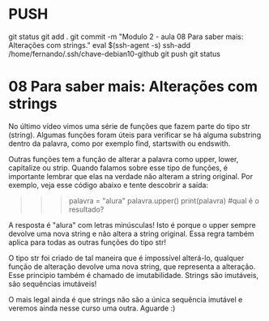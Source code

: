 
# ###################################################################################################################################################################
# ###################################################################################################################################################################
# ###################################################################################################################################################################
# ###################################################################################################################################################################
# ###################################################################################################################################################################
# PUSH

git status
git add .
git commit -m "Modulo 2 - aula 08 Para saber mais: Alterações com strings."
eval $(ssh-agent -s)
ssh-add /home/fernando/.ssh/chave-debian10-github
git push
git status



# ###################################################################################################################################################################
# ###################################################################################################################################################################
# ###################################################################################################################################################################
# ###################################################################################################################################################################
# ###################################################################################################################################################################
# 08 Para saber mais: Alterações com strings

No último vídeo vimos uma série de funções que fazem parte do tipo str (string). Algumas funções foram úteis para verificar se há alguma substring dentro da palavra, como por exemplo find, startswith ou endswith.

Outras funções tem a função de alterar a palavra como upper, lower, capitalize ou strip. Quando falamos sobre esse tipo de funções, é importante lembrar que elas na verdade não alteram a string original. Por exemplo, veja esse código abaixo e tente descobrir a saída:

>>> palavra = "alura"
>>> palavra.upper()
>>> print(palavra) #qual é o resultado?

A resposta é "alura" com letras minúsculas! Isto é porque o upper sempre devolve uma nova string e não altera a string original. Essa regra também aplica para todas as outras funções do tipo str!

O tipo str foi criado de tal maneira que é impossível alterá-lo, qualquer função de alteração devolve uma nova string, que representa a alteração. Esse principio também é chamado de imutabilidade. Strings são imutáveis, são sequências imutáveis!

O mais legal ainda é que strings não são a única sequência imutável e veremos ainda nesse curso uma outra. Aguarde :)